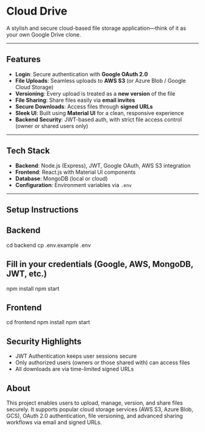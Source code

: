 # Cloud Drive

A stylish and secure cloud-based file storage application—think of it as your own Google Drive clone.

---

##  Features

- **Login**: Secure authentication with **Google OAuth 2.0**
- **File Uploads**: Seamless uploads to **AWS S3** (or Azure Blob / Google Cloud Storage)
- **Versioning**: Every upload is treated as a **new version** of the file
- **File Sharing**: Share files easily via **email invites**
- **Secure Downloads**: Access files through **signed URLs**
- **Sleek UI**: Built using **Material UI** for a clean, responsive experience
- **Backend Security**: JWT-based auth, with strict file access control (owner or shared users only)

---

##  Tech Stack

- **Backend**: Node.js (Express), JWT, Google OAuth, AWS S3 integration
- **Frontend**: React.js with Material UI components
- **Database**: MongoDB (local or cloud)
- **Configuration**: Environment variables via `.env`

---

##  Setup Instructions

## Backend

cd backend
cp .env.example .env

## Fill in your credentials (Google, AWS, MongoDB, JWT, etc.)
npm install
npm start

## Frontend
cd frontend
npm install
npm start

## Security Highlights
- JWT Authentication keeps user sessions secure
- Only authorized users (owners or those shared with) can access files
- All downloads are via time-limited signed URLs

## About

This project enables users to upload, manage, version, and share files securely. It supports popular cloud storage services (AWS S3, Azure Blob, GCS), OAuth 2.0 authentication, file versioning, and advanced sharing workflows via email and signed URLs.

